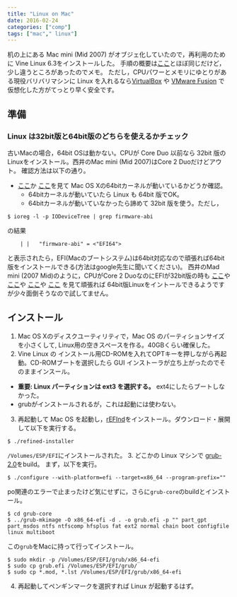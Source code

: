 ```yaml
---
title: "Linux on Mac"
date: 2016-02-24
categories: ["comp"]
tags: ["mac"," linux"]
---
```


机の上にある Mac mini (Mid 2007) がオブジェ化していたので，再利用のために Vine Linux 6.3をインストールした。
手順の概要は[ここ](http://trac.vinelinux.org/wiki/Developers/inagaki)とほぼ同じだけど，少し違うところがあったのでメモ。
ただし，CPUパワーとメモリにゆとりがある現役バリバリマシンに Linux を入れるなら[VirtualBox](https://www.virtualbox.org/) や [VMware Fusion](http://www.vmware.com/jp/products/fusion/) で仮想化した方がてっとり早く安全です。

<!--more-->

## 準備

### Linux は32bit版と64bit版のどちらを使えるかチェック

古いMacの場合，64bit OSは動かない。CPUが Core Duo 以前なら 32bit 版のLinuxをインストール。西井のMac mini (Mid 2007)はCore 2 Duoだけどアウト。
確認方法は以下の通り。
- [ここ](https://support.apple.com/ja-jp/HT3770)か
[ここ](https://support.apple.com/ja-jp/HT4287)を見て Mac OS Xの64bitカーネルが動いているかどうか確認。
	- 64bitカーネルが動いていたら Linux も 64bit 版でOK。
	- 64bitカーネルが動いていなかったら諦めて 32bit 版を使う。ただし，
```
$ ioreg -l -p IODeviceTree | grep firmware-abi
```
の結果
```
    | |   "firmware-abi" = <"EFI64">
```
と表示されたら，EFI(Macのブートシステム)は64bit対応なので頑張れば64bit版をインストールできる(方法はgoogle先生に聞いてください)。
西井のMad mini (2007 Mid)のように，CPUがCore 2 DuoなのにEFIが32bit版の時も
[ここ](http://ubuntuforums.org/showthread.php?t=2287767)や[ここ](http://www.rodsbooks.com/ubuntu-efi/)や
[ここ](http://blog.christophersmart.com/2009/12/22/updated-efi-grub2-tarball-including-64bit/)や
[ここ](http://forum.netkas.org/index.php/topic,1123.0.html)
を見て頑張れば 64bit版Linuxをイントールできるようですが少々面倒そうなので試してません。


## インストール

1. Mac OS Xのディスクユーティリティで，Mac OS のパーティションサイズを小さくして, Linux用の空きスペースを作る。40GBくらい確保した。
2. Vine Linux の インストール用CD-ROMを入れてOPTキーを押しながら再起動。CD-ROMブートを選択したら GUI インストーラが立ち上がったのでそのままインスール。
- **重要: Linux パーティションは ext3 を選択する。** ext4にしたらブートしなかった。	
- grubがインストールされるが，これは起動には使わない。
3. 再起動して Mac OS を起動し，[rEFInd](http://www.rodsbooks.com/refind/getting.html)をインストール。ダウンロード・展開して以下を実行する。
```
$ ./refined-installer
```
`/Volumes/ESP/EFI`にインストールされた。
3. どこかの Linux マシンで [grub-2.0](ftp://ftp.gnu.org/gnu/grub/)をbuild。
まず，以下を実行。
```
$ ./configure --with-platform=efi --target=x86_64 --program-prefix=""
```
po関連のエラーで止まったけど気にせずに，さらに`grub-core`のbuildとインストール。
```
$ cd grub-core
$ ../grub-mkimage -O x86_64-efi -d . -o grub.efi -p "" part_gpt part_msdos ntfs ntfscomp hfsplus fat ext2 normal chain boot configfile linux multiboot
```
この`grub`をMacに持って行ってインストール。
```
$ sudo mkdir -p /Volumes/ESP/EFI/grub/x86_64-efi
$ sudo cp grub.efi /Volumes/ESP/EFI/grub/
$ sudo cp *.mod, *.lst /Volumes/ESP/EFI/grub/x86_64-efi
```
4. 再起動してペンギンマークを選択すれば Linux が起動するはず。


